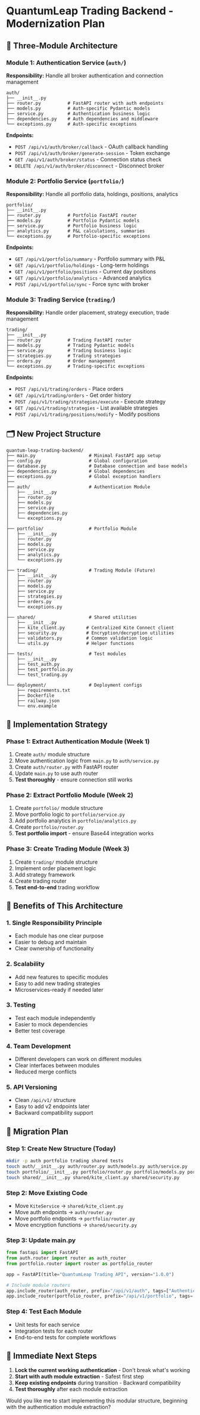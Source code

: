# QuantumLeap Trading Backend - Modernization Plan

## 🎯 **Three-Module Architecture**

### **Module 1: Authentication Service** (`auth/`)

**Responsibility:** Handle all broker authentication and connection management

```
auth/
├── __init__.py
├── router.py          # FastAPI router with auth endpoints
├── models.py          # Auth-specific Pydantic models  
├── service.py         # Authentication business logic
├── dependencies.py    # Auth dependencies and middleware
└── exceptions.py      # Auth-specific exceptions
```

**Endpoints:**

- `POST /api/v1/auth/broker/callback` - OAuth callback handling
- `POST /api/v1/auth/broker/generate-session` - Token exchange
- `GET /api/v1/auth/broker/status` - Connection status check
- `DELETE /api/v1/auth/broker/disconnect` - Disconnect broker

### **Module 2: Portfolio Service** (`portfolio/`)

**Responsibility:** Handle all portfolio data, holdings, positions, analytics

```
portfolio/
├── __init__.py
├── router.py          # Portfolio FastAPI router
├── models.py          # Portfolio Pydantic models
├── service.py         # Portfolio business logic
├── analytics.py       # P&L calculations, summaries
└── exceptions.py      # Portfolio-specific exceptions
```

**Endpoints:**

- `GET /api/v1/portfolio/summary` - Portfolio summary with P&L
- `GET /api/v1/portfolio/holdings` - Long-term holdings
- `GET /api/v1/portfolio/positions` - Current day positions
- `GET /api/v1/portfolio/analytics` - Advanced analytics
- `POST /api/v1/portfolio/sync` - Force sync with broker

### **Module 3: Trading Service** (`trading/`)

**Responsibility:** Handle order placement, strategy execution, trade management

```
trading/
├── __init__.py
├── router.py          # Trading FastAPI router
├── models.py          # Trading Pydantic models
├── service.py         # Trading business logic
├── strategies.py      # Trading strategies
├── orders.py          # Order management
└── exceptions.py      # Trading-specific exceptions
```

**Endpoints:**

- `POST /api/v1/trading/orders` - Place orders
- `GET /api/v1/trading/orders` - Get order history
- `POST /api/v1/trading/strategies/execute` - Execute strategy
- `GET /api/v1/trading/strategies` - List available strategies
- `POST /api/v1/trading/positions/modify` - Modify positions

## 🗂️ **New Project Structure**

```
quantum-leap-trading-backend/
├── main.py                    # Minimal FastAPI app setup
├── config.py                  # Global configuration
├── database.py                # Database connection and base models
├── dependencies.py            # Global dependencies
├── exceptions.py              # Global exception handlers
├── 
├── auth/                      # Authentication Module
│   ├── __init__.py
│   ├── router.py
│   ├── models.py
│   ├── service.py
│   ├── dependencies.py
│   └── exceptions.py
│
├── portfolio/                 # Portfolio Module  
│   ├── __init__.py
│   ├── router.py
│   ├── models.py
│   ├── service.py
│   ├── analytics.py
│   └── exceptions.py
│
├── trading/                   # Trading Module (Future)
│   ├── __init__.py
│   ├── router.py
│   ├── models.py
│   ├── service.py
│   ├── strategies.py
│   ├── orders.py
│   └── exceptions.py
│
├── shared/                    # Shared utilities
│   ├── __init__.py
│   ├── kite_client.py        # Centralized Kite Connect client
│   ├── security.py           # Encryption/decryption utilities
│   ├── validators.py         # Common validation logic
│   └── utils.py              # Helper functions
│
├── tests/                     # Test modules
│   ├── __init__.py
│   ├── test_auth.py
│   ├── test_portfolio.py
│   └── test_trading.py
│
└── deployment/                # Deployment configs
    ├── requirements.txt
    ├── Dockerfile
    ├── railway.json
    └── env.example
```

## 🚀 **Implementation Strategy**

### **Phase 1: Extract Authentication Module** (Week 1)

1. Create `auth/` module structure
2. Move authentication logic from `main.py` to `auth/service.py`
3. Create `auth/router.py` with FastAPI router
4. Update `main.py` to use auth router
5. **Test thoroughly** - ensure connection still works

### **Phase 2: Extract Portfolio Module** (Week 2)  

1. Create `portfolio/` module structure
2. Move portfolio logic to `portfolio/service.py`
3. Add portfolio analytics in `portfolio/analytics.py`
4. Create `portfolio/router.py`
5. **Test portfolio import** - ensure Base44 integration works

### **Phase 3: Create Trading Module** (Week 3)

1. Create `trading/` module structure  
2. Implement order placement logic
3. Add strategy framework
4. Create trading router
5. **Test end-to-end** trading workflow

## 🎯 **Benefits of This Architecture**

### **1. Single Responsibility Principle**

- Each module has one clear purpose
- Easier to debug and maintain
- Clear ownership of functionality

### **2. Scalability**

- Add new features to specific modules
- Easy to add new trading strategies
- Microservices-ready if needed later

### **3. Testing**

- Test each module independently
- Easier to mock dependencies
- Better test coverage

### **4. Team Development**

- Different developers can work on different modules
- Clear interfaces between modules
- Reduced merge conflicts

### **5. API Versioning**

- Clean `/api/v1/` structure
- Easy to add v2 endpoints later
- Backward compatibility support

## 🔧 **Migration Plan**

### **Step 1: Create New Structure (Today)**

```bash
mkdir -p auth portfolio trading shared tests
touch auth/__init__.py auth/router.py auth/models.py auth/service.py
touch portfolio/__init__.py portfolio/router.py portfolio/models.py portfolio/service.py
touch shared/__init__.py shared/kite_client.py shared/security.py
```

### **Step 2: Move Existing Code**

- Move `KiteService` → `shared/kite_client.py`
- Move auth endpoints → `auth/router.py`  
- Move portfolio endpoints → `portfolio/router.py`
- Move encryption functions → `shared/security.py`

### **Step 3: Update main.py**

```python
from fastapi import FastAPI
from auth.router import router as auth_router
from portfolio.router import router as portfolio_router

app = FastAPI(title="QuantumLeap Trading API", version="1.0.0")

# Include module routers
app.include_router(auth_router, prefix="/api/v1/auth", tags=["Authentication"])
app.include_router(portfolio_router, prefix="/api/v1/portfolio", tags=["Portfolio"])
```

### **Step 4: Test Each Module**

- Unit tests for each service
- Integration tests for each router
- End-to-end tests for complete workflows

## 🎯 **Immediate Next Steps**

1. **Lock the current working authentication** - Don't break what's working
2. **Start with auth module extraction** - Safest first step  
3. **Keep existing endpoints** during transition - Backward compatibility
4. **Test thoroughly** after each module extraction

Would you like me to start implementing this modular structure, beginning with the authentication module extraction?
